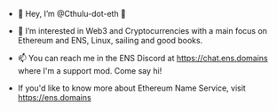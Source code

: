 - 👋 Hey, I’m @Cthulu-dot-eth 🙂
- 👀 I’m interested in Web3 and Cryptocurrencies with a main focus on Ethereum and ENS, Linux, sailing and good books.
- 📫 You can reach me in the ENS Discord at https://chat.ens.domains where I'm a support mod. Come say hi!

- If you'd like to know more about Ethereum Name Service, visit https://ens.domains

<!---
Cthulu-dot-eth/Cthulu-dot-eth is a ✨ special ✨ repository because its `README.md` (this file) appears on your GitHub profile.
You can click the Preview link to take a look at your changes.
--->
